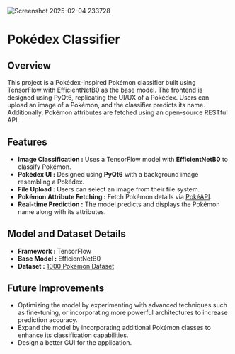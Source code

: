 ![Screenshot 2025-02-04 233728](https://github.com/user-attachments/assets/faf2ef41-d057-4b80-ac66-af5ff838b8e6)


# Pokédex Classifier

## Overview

This project is a Pokédex-inspired Pokémon classifier built using TensorFlow with EfficientNetB0 as the base model. The frontend is designed using PyQt6, replicating the UI/UX of a Pokédex. Users can upload an image of a Pokémon, and the classifier predicts its name. Additionally, Pokémon attributes are fetched using an open-source RESTful API.

## Features
- **Image Classification :** Uses a TensorFlow model with **EfficientNetB0** to classify Pokémon.
- **Pokédex UI :** Designed using **PyQt6** with a background image resembling a Pokédex.
- **File Upload :** Users can select an image from their file system.
- **Pokémon Attribute Fetching :** Fetch Pokémon details via [PokéAPI](https://pokeapi.co/).
- **Real-time Prediction :** The model predicts and displays the Pokémon name along with its attributes.

## Model and Dataset Details
- **Framework :** TensorFlow
- **Base Model :** EfficientNetB0
- **Dataset :** [1000 Pokemon Dataset](https://www.kaggle.com/datasets/noodulz/pokemon-dataset-1000)

## Future Improvements
- Optimizing the model by experimenting with advanced techniques such as fine-tuning, or incorporating more powerful architectures to increase prediction accuracy.
- Expand the model by incorporating additional Pokémon classes to enhance its classification capabilities.
- Design a better GUI for the application.
